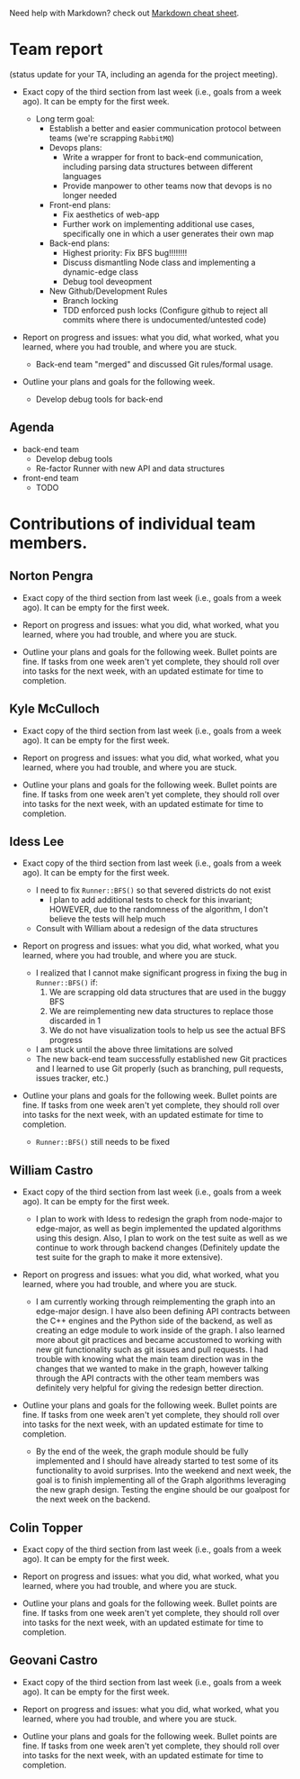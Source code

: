 Need help with Markdown? check out [Markdown cheat sheet](https://github.com/tchapi/markdown-cheatsheet/blob/master/README.md "Markdown cheat sheet").

# Team report #
(status update for your TA, including an agenda for the project meeting).

* Exact copy of the third section from last week (i.e., goals from a week ago). It can be empty for the first week.
  * Long term goal:
      * Establish a better and easier communication protocol between teams (we're scrapping `RabbitMQ`)
    * Devops plans:
      * Write a wrapper for front to back-end communication, including parsing data structures between different languages
      * Provide manpower to other teams now that devops is no longer needed
    * Front-end plans:
      * Fix aesthetics of web-app
      * Further work on implementing additional use cases, specifically one in which a user generates their own map
    * Back-end plans:
      * Highest priority: Fix BFS bug!!!!!!!!
      * Discuss dismantling Node class and implementing a dynamic-edge class
      * Debug tool deveopment
    * New Github/Development Rules
      * Branch locking
      * TDD enforced push locks (Configure github to reject all commits where there is undocumented/untested code)

* Report on progress and issues: what you did, what worked, what you learned, where you had trouble, and where you are stuck.
  * Back-end team "merged" and discussed Git rules/formal usage.

* Outline your plans and goals for the following week.
  * Develop debug tools for back-end

## Agenda ##

* back-end team
  * Develop debug tools
  * Re-factor Runner with new API and data structures 
* front-end team
  * TODO

# Contributions of individual team members. #

## Norton Pengra ##

* Exact copy of the third section from last week (i.e., goals from a week ago). It can be empty for the first week.

* Report on progress and issues: what you did, what worked, what you learned, where you had trouble, and where you are stuck.

* Outline your plans and goals for the following week. Bullet points are fine. If tasks from one week aren't yet complete, they should roll over into tasks for the next week, with an updated estimate for time to completion.

## Kyle McCulloch ##

* Exact copy of the third section from last week (i.e., goals from a week ago). It can be empty for the first week.

* Report on progress and issues: what you did, what worked, what you learned, where you had trouble, and where you are stuck.

* Outline your plans and goals for the following week. Bullet points are fine. If tasks from one week aren't yet complete, they should roll over into tasks for the next week, with an updated estimate for time to completion.

## Idess Lee ## 

* Exact copy of the third section from last week (i.e., goals from a week ago). It can be empty for the first week.
  * I need to fix `Runner::BFS()` so that severed districts do not exist  
    * I plan to add additional tests to check for this invariant; HOWEVER, due to the randomness of the algorithm, I don't believe the tests will help much
  * Consult with William about a redesign of the data structures

* Report on progress and issues: what you did, what worked, what you learned, where you had trouble, and where you are stuck.
  * I realized that I cannot make significant progress in fixing the bug in `Runner::BFS()` if:
    1. We are scrapping old data structures that are used in the buggy BFS
    2. We are reimplementing new data structures to replace those discarded in 1
    3. We do not have visualization tools to help us see the actual BFS progress
  * I am stuck until the above three limitations are solved
  * The new back-end team successfully established new Git practices and I learned to use Git properly (such as branching, pull requests, issues tracker, etc.)

* Outline your plans and goals for the following week. Bullet points are fine. If tasks from one week aren't yet complete, they should roll over into tasks for the next week, with an updated estimate for time to completion.
  * `Runner::BFS()` still needs to be fixed

## William Castro ##

* Exact copy of the third section from last week (i.e., goals from a week ago). It can be empty for the first week.
  * I plan to work with Idess to redesign the graph from node-major to edge-major, as well as begin implemented the updated algorithms using this design. Also, I plan to work on the test suite as well as we continue to work through backend changes (Definitely update the test suite for the graph to make it more extensive).

* Report on progress and issues: what you did, what worked, what you learned, where you had trouble, and where you are stuck.
  * I am currently working through reimplementing the graph into an edge-major design. I have also been defining API contracts between the C++ engines and the Python side of the backend, as well as creating an edge module to work inside of the graph. I also learned more about git practices and became accustomed to working with new git functionality such as git issues and pull requests. I had trouble with knowing what the main team direction was in the changes that we wanted to make in the graph, however talking through the API contracts with the other team members was definitely very helpful for giving the redesign better direction.

* Outline your plans and goals for the following week. Bullet points are fine. If tasks from one week aren't yet complete, they should roll over into tasks for the next week, with an updated estimate for time to completion. 
  * By the end of the week, the graph module should be fully implemented and I should have already started to test some of its functionality to avoid surprises. Into the weekend and next week, the goal is to finish implementing all of the Graph algorithms leveraging the new graph design. Testing the engine should be our goalpost for the next week on the backend.

## Colin Topper ##

* Exact copy of the third section from last week (i.e., goals from a week ago). It can be empty for the first week.

* Report on progress and issues: what you did, what worked, what you learned, where you had trouble, and where you are stuck.

* Outline your plans and goals for the following week. Bullet points are fine. If tasks from one week aren't yet complete, they should roll over into tasks for the next week, with an updated estimate for time to completion. 

## Geovani Castro ##

* Exact copy of the third section from last week (i.e., goals from a week ago). It can be empty for the first week.

* Report on progress and issues: what you did, what worked, what you learned, where you had trouble, and where you are stuck.

* Outline your plans and goals for the following week. Bullet points are fine. If tasks from one week aren't yet complete, they should roll over into tasks for the next week, with an updated estimate for time to completion. 
